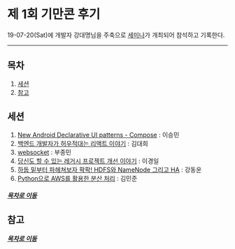 제 1회 기만콘 후기
=====
19-07-20(Sat)에 개발자 강대명님을 주축으로 [세미나](http://www.fairbrite.com/DevStarLeague/events/12)가 개최되어 참석하고 기록한다.
- - -
## 목차
1. [세션](#세션)
2. [참고](#참고)

## 세션
1. [New Android Declarative UI patterns - Compose](https://github.com/nara1030/portfolio/blob/master/docs/seminar_list/reference/01_android_composer.pdf) : 이승민
2. [백엔드 개발자가 허우적대는 리액트 이야기](https://github.com/nara1030/portfolio/blob/master/docs/seminar_list/reference/02_react_begineer.pdf) : 김대희
3. [websocket](https://github.com/nara1030/portfolio/blob/master/docs/seminar_list/reference/04_websocket.pdf) : 부종민
4. [당신도 할 수 있는 레거시 프로젝트 개선 이야기](https://github.com/nara1030/portfolio/blob/master/docs/seminar_list/reference/05_legacy.pdf) : 이경일
5. [하둡 밑부터 파헤쳐보자 팍팍! HDFS와 NameNode 그리고 HA](https://github.com/nara1030/portfolio/blob/master/docs/seminar_list/reference/06_20190720.pptx) : 강동운
6. [Python으로 AWS를 활용한 분산 처리](https://github.com/nara1030/portfolio/blob/master/docs/seminar_list/reference/07_python_sns_aws.pdf) : 김민준

##### [목차로 이동](#목차)

## 참고

##### [목차로 이동](#목차)
